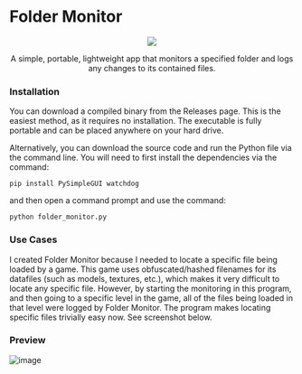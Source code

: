# Folder Monitor
<p align="center">
<img src="https://github.com/theanine3D/folder_monitor/assets/88953117/922ed794-f0d9-4f7d-bf7e-4a19c30743dc">
</p>
<p align="center">
A simple, portable, lightweight app that monitors a specified folder and logs any changes to its contained files.
</p>

### Installation
You can download a compiled binary from the Releases page. This is the easiest method, as it requires no installation. The executable is fully portable and can be placed anywhere on your hard drive.

Alternatively, you can download the source code and run the Python file via the command line. You will need to first install the dependencies via the command:
```
pip install PySimpleGUI watchdog
```
and then open a command prompt and use the command:
```
python folder_monitor.py
```

### Use Cases
I created Folder Monitor because I needed to locate a specific file being loaded by a game. This game uses obfuscated/hashed filenames for its datafiles (such as models, textures, etc.), which makes it very difficult to locate any specific file. However, by starting the monitoring in this program, and then going to a specific level in the game, all of the files being loaded in that level were logged by Folder Monitor. The program makes locating specific files trivially easy now. See screenshot below.

### Preview
![image](https://github.com/theanine3D/folder_monitor/assets/88953117/398c0f18-43e8-4706-b1ec-6f5700ed27bc)

